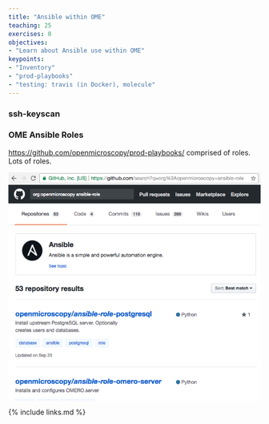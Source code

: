 ```yaml
---
title: "Ansible within OME"
teaching: 25
exercises: 0
objectives:
- "Learn about Ansible use within OME"
keypoints:
- "Inventory"
- "prod-playbooks"
- "testing: travis (in Docker), molecule"
---
```


### ssh-keyscan


### OME Ansible Roles
https://github.com/openmicroscopy/prod-playbooks/
  comprised of roles. Lots of roles. 

<img src="../fig/gh-ansible-roles.png" title="Lots of roles" alt="Lots of roles" style="display: block; margin: auto;" />


{% include links.md %}
